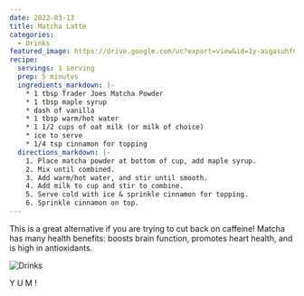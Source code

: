 ```yaml
---
date: 2022-03-13
title: Matcha Latte
categories:
  - Drinks
featured_image: https://drive.google.com/uc?export=view&id=1y-asgasuhfCV9_exjsmA815xY0Djf8Wv
recipe:
  servings: 1 serving
  prep: 5 minutes
  ingredients_markdown: |-
    * 1 tbsp Trader Joes Matcha Powder
    * 1 tbsp maple syrup
    * dash of vanilla
    * 1 tbsp warm/hot water
    * 1 1/2 cups of oat milk (or milk of choice)
    * ice to serve
    * 1/4 tsp cinnamon for topping
  directions_markdown: |-
    1. Place matcha powder at bottom of cup, add maple syrup.
    2. Mix until combined.
    3. Add warm/hot water, and stir until smooth.
    4. Add milk to cup and stir to combine.
    5. Serve cold with ice & sprinkle cinnamon for topping.
    6. Sprinkle cinnamon on top.
---
```


This is a great alternative if you are trying to cut back on caffeine! Matcha has many health benefits: boosts brain function, promotes heart health, and is high in antioxidants.

![Drinks](https://drive.google.com/uc?export=view&id=1B2ygdNN7KPanax0Od0_PCKntd6Z1SAZy)

Y U M !


